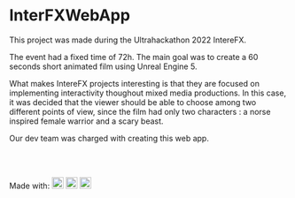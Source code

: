 # InterFXWebApp

This project was made during the Ultrahackathon 2022 IntereFX.

The event had a fixed time of 72h. The main goal was to create a 60 seconds short animated film using Unreal Engine 5.

What makes IntereFX projects interesting is that they are focused on implementing interactivity thoughout mixed media productions. In this case, it was decided that the viewer 
should be able to choose among two different points of view, since the film had only two characters : a norse inspired female warrior and a scary beast. 

Our dev team was charged with creating this web app.

<br/><br/>

Made with: 
<a href="https://www.w3.org/TR/html5/" title="HTML5"><img src="https://github.com/tomchen/stack-icons/blob/master/logos/html-5.svg" alt="HTML5" width="21px" height="21px"></a>
<a href="https://www.w3.org/TR/CSS/" title="CSS3"><img src="https://github.com/tomchen/stack-icons/blob/master/logos/css-3.svg" alt="CSS3" width="21px" height="21px"></a>
<a href="https://developer.mozilla.org/en-US/docs/Web/JavaScript" title="JavaScript"><img src="https://github.com/tomchen/stack-icons/blob/master/logos/javascript.svg" alt="JavaScript" width="21px" height="21px"></a>
